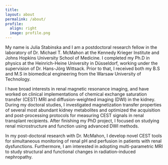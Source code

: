 ```yaml
---
title:
layout: about
permalink: /about/
profile:
  align: right
  image: profile.png
---
```


My name is Julia Stabinska and I am a postdoctoral research fellow in the laboratory of Dr. Michael T. McMahon at the Kennedy Krieger Institute and Johns Hopkins University School of Medicine. I completed my Ph.D in physics at the Heinrich-Heine University in Düsseldorf, working under the supervision of Dr. Hans-Jörg Wittsack. Prior to that, I received both my B.S and M.S in biomedical engineering from the Warsaw University of Technology.

I have broad interests in renal magnetic resonance imaging, and have worked on clinical implementations of chemical exchange saturation transfer (CEST) MRI and diffusion-weighted imaging (DWI) in the kidney. During my doctoral studies, I investigated magnetization transfer properties of several most abundant kidney metabolites and optimized the acquisition and post-processing protocols for measuring CEST signals in renal transplant recipients. After finishing my PhD project, I focused on studying renal microstructure and function using advanced DWI methods.

In my post-doctoral research with Dr. McMahon, I develop novel CEST tools for simultaneous monitoring of renal pH and perfusion in patients with renal dysfunctions. Furthermore, I am interested in adopting multi-parametric MRI to study structural and functional changes in radiation-induced nephropathy.
